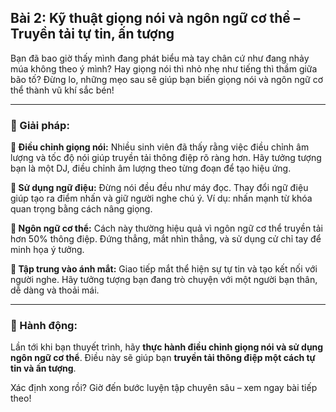 ## Bài 2: Kỹ thuật giọng nói và ngôn ngữ cơ thể – Truyền tải tự tin, ấn tượng

Bạn đã bao giờ thấy mình đang phát biểu mà tay chân cứ như đang nhảy múa không theo ý mình? Hay giọng nói thì nhỏ nhẹ như tiếng thì thầm giữa bão tố? Đừng lo, những mẹo sau sẽ giúp bạn biến giọng nói và ngôn ngữ cơ thể thành vũ khí sắc bén!

---

### 📌 Giải pháp:

**🔹 Điều chỉnh giọng nói:**
Nhiều sinh viên đã thấy rằng việc điều chỉnh âm lượng và tốc độ nói giúp truyền tải thông điệp rõ ràng hơn. Hãy tưởng tượng bạn là một DJ, điều chỉnh âm lượng theo từng đoạn để tạo hiệu ứng.

**🔹 Sử dụng ngữ điệu:**
Đừng nói đều đều như máy đọc. Thay đổi ngữ điệu giúp tạo ra điểm nhấn và giữ người nghe chú ý. Ví dụ: nhấn mạnh từ khóa quan trọng bằng cách nâng giọng.

**🔹 Ngôn ngữ cơ thể:**
Cách này thường hiệu quả vì ngôn ngữ cơ thể truyền tải hơn 50% thông điệp. Đứng thẳng, mắt nhìn thẳng, và sử dụng cử chỉ tay để minh họa ý tưởng. 

**🔹 Tập trung vào ánh mắt:**
Giao tiếp mắt thể hiện sự tự tin và tạo kết nối với người nghe. Hãy tưởng tượng bạn đang trò chuyện với một người bạn thân, dễ dàng và thoải mái.

---

### 🚀 Hành động:

Lần tới khi bạn thuyết trình, hãy **thực hành điều chỉnh giọng nói và sử dụng ngôn ngữ cơ thể**. Điều này sẽ giúp bạn **truyền tải thông điệp một cách tự tin và ấn tượng**.

Xác định xong rồi? Giờ đến bước luyện tập chuyên sâu – xem ngay bài tiếp theo!